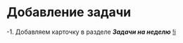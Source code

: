# Добавление задачи 


-1. Добавляем карточку в разделе ***Задачи на неделю*** 
[!i](https://i.imgur.com/0I5iKBG.png)

